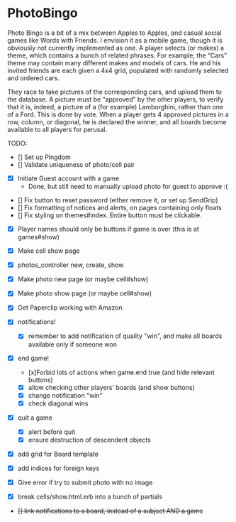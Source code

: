 # PhotoBingo

Photo Bingo is a bit of a mix between Apples to Apples,
and casual social games like Words with Friends. I envision it as a
mobile game, though it is obviously not currently implemented as one.
A player selects (or makes) a theme, which contains a bunch of related
phrases. For example, the “Cars” theme may contain many different makes
and models of cars. He and his invited friends are each given a 4x4 grid,
populated with randomly selected and ordered cars.

They race to take pictures
of the corresponding cars, and upload them to the database. A picture must be
“approved” by the other players, to verify that it is, indeed, a picture of a
(for example) Lamborghini, rather than one of a Ford. This is done by vote.
When a player gets 4 approved pictures in a row, column, or diagonal, he is
declared the winner, and all boards become available to all players for perusal.

TODO:

* [] Set up Pingdom
* [] Validate uniqueness of photo/cell pair
* [x] Initiate Guest account with a game
  * Done, but still need to manually upload photo for guest to approve :(
* [] Fix button to reset password (either remove it, or set up SendGrip)
* [] Fix formatting of notices and alerts, on pages containing only floats
* [] Fix styling on themes#index. Entire button must be clickable.
* [x] Player names should only be buttons if game is over (this is at games#show)
* [x] Make cell show page
* [x] photos_controller new, create, show
* [x] Make photo new page (or maybe cell#show)
* [x] Make photo show page (or maybe cell#show)
* [x] Get Paperclip working with Amazon
* [x] notifications!
  * [x] remember to add notification of quality "win", and make all boards available only if someone won
* [x] end game!
  * [x]Forbid lots of actions when game.end true (and hide relevant buttons)
  * [x] allow checking other players' boards (and show buttons)
  * [x] change notification "win"
  * [x] check diagonal wins
* [x] quit a game
  * [x] alert before quit
  * [x] ensure destruction of descendent objects
* [x] add grid for Board template
* [x] add indices for foreign keys
* [x] Give error if try to submit photo with no image

* [x] break cells/show.html.erb into a bunch of partials
* ~~[] link notifications to a board, instead of a subject AND a game~~

